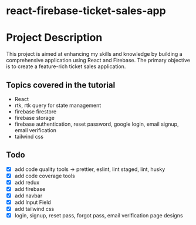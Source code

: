 # react-firebase-ticket-sales-app
# Project Description

This project is aimed at enhancing my skills and knowledge by building a comprehensive application using React and Firebase. The primary objective is to create a feature-rich ticket sales application.

## Topics covered in the tutorial

* React
* rtk, rtk query for state management
* firebase firestore
* firebase storage
* firebase authentication, reset password, google login, email signup, email verification
* tailwind css

## Todo

* [x] add code quality tools -> prettier, eslint, lint staged, lint, husky
* [x] add code coverage tools
* [x] add redux
* [x] add firebase
* [x] add navbar
* [x] add Input Field
* [x] add tailwind css
* [x] login, signup, reset pass, forgot pass, email verification page designs
